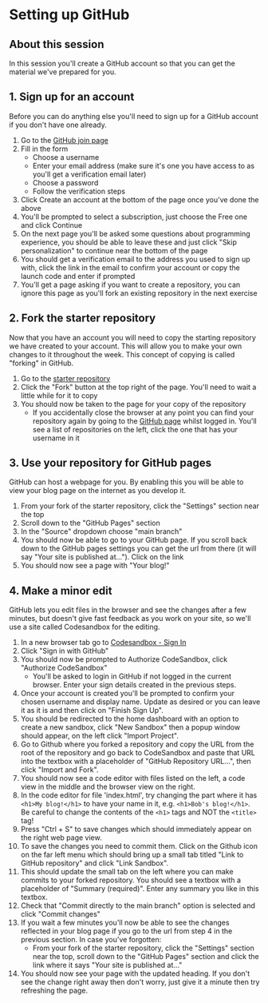 # Setting up GitHub 

## About this session
In this session you'll create a GitHub account so that you can get the material we've prepared for you.

## 1. Sign up for an account
Before you can do anything else you'll need to sign up for a GitHub account if you don't have one already.

1. Go to the [GitHub join page](https://github.com/join)
2. Fill in the form
    - Choose a username
    - Enter your email address (make sure it's one you have access to as you'll get a verification email later)
    - Choose a password
    - Follow the verification steps
3. Click Create an account at the bottom of the page once you've done the above
4. You'll be prompted to select a subscription, just choose the Free one and click Continue
5. On the next page you'll be asked some questions about programming experience, you should be able to leave these and just click "Skip personalization" to continue near the bottom of the page
6. You should get a verification email to the address you used to sign up with, click the link in the email to confirm your account or copy the launch code and enter if prompted
7. You'll get a page asking if you want to create a repository, you can ignore this page as you'll fork an existing repository in the next exercise

## 2. Fork the starter repository
Now that you have an account you will need to copy the starting repository we have created to your account. This will allow you to make your own changes to it throughout the week. This concept of copying is called "forking" in GitHub.

1. Go to the [starter repository](https://github.com/rixatron/princes-trust-2020)
2. Click the "Fork" button at the top right of the page. You'll need to wait a little while for it to copy
3. You should now be taken to the page for your copy of the repository
    - If you accidentally close the browser at any point you can find your repository again by going to the [GitHub page](https://github.com/) whilst logged in. You'll see a list of repositories on the left, click the one that has your username in it

## 3. Use your repository for GitHub pages
GitHub can host a webpage for you. By enabling this you will be able to view your blog page on the internet as you develop it.

1. From your fork of the starter repository, click the "Settings" section near the top
2. Scroll down to the "GitHub Pages" section
3. In the "Source" dropdown choose "main branch"
4. You should now be able to go to your GitHub page. If you scroll back down to the GitHub pages settings you can get the url from there (it will say "Your site is published at..."). Click on the link
5. You should now see a page with "Your blog!"

## 4. Make a minor edit

GitHub lets you edit files in the browser and see the changes after a few minutes, but doesn't give fast feedback as you work on your site, so we'll use a site called Codesandbox for the editing.

1. In a new browser tab go to [Codesandbox - Sign In](https://codesandbox.io/signin)
2. Click "Sign in with GitHub"
3. You should now be prompted to Authorize CodeSandbox, click "Authorize CodeSandbox"
   - You'll be asked to login in GitHub if not logged in the current browser. Enter your sign details created in the previous steps.
4. Once your account is created you'll be prompted to confirm your chosen username and display name. Update as desired or you can leave it as it is and then click on "Finish Sign Up".
5. You should be redirected to the home dashboard with an option to create a new sandbox, click "New Sandbox" then a popup window should appear, on the left click "Import Project".
6. Go to Github where you forked a repository and copy the URL from the root of the repository and go back to CodeSandbox and paste that URL into the textbox with a placeholder of "GitHub Repository URL...", then click "Import and Fork".
7. You should now see a code editor with files listed on the left, a code view in the middle and the browser view on the right.
8. In the code editor for file 'index.html', try changing the part where it has `<h1>My blog!</h1>` to have your name in it, e.g. `<h1>Bob's blog!</h1>`. Be careful to change the contents of the `<h1>` tags and NOT the `<title>` tag!
9. Press "Ctrl + S" to save changes which should immediately appear on the right web page view.
10. To save the changes you need to commit them. Click on the Github icon on the far left menu which should bring up a small tab titled "Link to GitHub repository" and click "Link Sandbox".
11. This should update the small tab on the left where you can make commits to your forked repository. You should see a textbox with a placeholder of "Summary (required)". Enter any summary you like in this textbox. 
12. Check that "Commit directly to the main branch" option is selected and click "Commit changes"
13. If you wait a few minutes you'll now be able to see the changes reflected in your blog page if you go to the url from step 4 in the previous section. In case you've forgotten:
    - From your fork of the starter repository, click the "Settings" section near the top, scroll down to the "GitHub Pages" section and click the link where it says "Your site is published at..."
14. You should now see your page with the updated heading. If you don't see the change right away then don't worry, just give it a minute then try refreshing the page.
